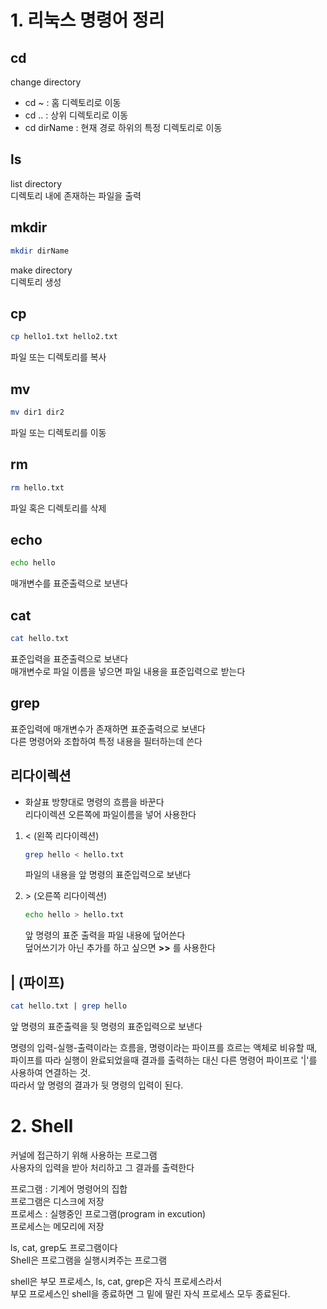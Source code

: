 # 1. 리눅스 명령어 정리

## cd
change directory  
- cd ~ : 홈 디렉토리로 이동 
- cd .. : 상위 디렉토리로 이동
- cd dirName : 현재 경로 하위의 특정 디렉토리로 이동

## ls
list directory  
디렉토리 내에 존재하는 파일을 출력

## mkdir
```bash
mkdir dirName
```
make directory  
디렉토리 생성

## cp
```bash
cp hello1.txt hello2.txt
```
파일 또는 디렉토리를 복사

## mv
```bash
mv dir1 dir2
```
파일 또는 디렉토리를 이동

## rm
```bash
rm hello.txt
```
파일 혹은 디렉토리를 삭제

## echo
```bash
echo hello
```
매개변수를 표준출력으로 보낸다

## cat
```bash
cat hello.txt
```
표준입력을 표준출력으로 보낸다  
매개변수로 파일 이름을 넣으면 파일 내용을 표준입력으로 받는다

## grep
표준입력에 매개변수가 존재하면 표준출력으로 보낸다  
다른 명령어와 조합하여 특정 내용을 필터하는데 쓴다

## 리다이렉션
* 화살표 방향대로 명령의 흐름을 바꾼다  
리다이렉션 오른쪽에 파일이름을 넣어 사용한다

1. < (왼쪽 리다이렉션)

    ```bash
    grep hello < hello.txt
    ```
    파일의 내용을 앞 명령의 표준입력으로 보낸다

2. \> (오른쪽 리다이렉션)
    ```bash
    echo hello > hello.txt
    ```
    앞 명령의 표준 출력을 파일 내용에 덮어쓴다  
    덮어쓰기가 아닌 추가를 하고 싶으면 **>>** 를 사용한다


## | (파이프)
```bash
cat hello.txt | grep hello
```

앞 명령의 표준출력을 뒷 명령의 표준입력으로 보낸다

명령의 입력-실행-출력이라는 흐름을, 명령이라는 파이프를 흐르는 액체로 비유할 때,  
파이프를 따라 실행이 완료되었을때 결과를 출력하는 대신 다른 명령어 파이프로 '|'를 사용하여 연결하는 것.  
따라서 앞 명령의 결과가 뒷 명령의 입력이 된다.

# 2. Shell
커널에 접근하기 위해 사용하는 프로그램  
사용자의 입력을 받아 처리하고 그 결과를 출력한다  

프로그램 : 기계어 명령어의 집합  
프로그램은 디스크에 저장  
프로세스 : 실행중인 프로그램(program in excution)  
프로세스는 메모리에 저장  
 
ls, cat, grep도 프로그램이다  
Shell은 프로그램을 실행시켜주는 프로그램

shell은 부모 프로세스, ls, cat, grep은 자식 프로세스라서  
부모 프로세스인 shell을 종료하면 그 밑에 딸린 자식 프로세스 모두 종료된다.